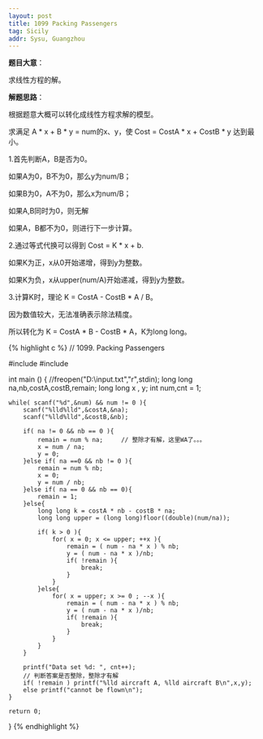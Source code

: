 ```yaml
---
layout: post
title: 1099 Packing Passengers
tag: Sicily
addr: Sysu, Guangzhou
---
```


__题目大意__：

求线性方程的解。

__解题思路__：

根据题意大概可以转化成线性方程求解的模型。

求满足 A * x + B * y = num的x、y，使 Cost = CostA * x + CostB * y 达到最小。

1.首先判断A，B是否为0。

如果A为0，B不为0，那么y为num/B；

如果B为0，A不为0，那么x为num/B；

如果A,B同时为0，则无解

如果A，B都不为0，则进行下一步计算。

2.通过等式代换可以得到 Cost = K * x + b.

如果K为正，x从0开始递增，得到y为整数。

如果K为负，x从upper(num/A)开始递减，得到y为整数。

3.计算K时，理论 K = CostA - CostB * A / B。

因为数值较大，无法准确表示除法精度。

所以转化为 K = CostA * B - CostB * A，K为long long。


{% highlight c %}
// 1099. Packing Passengers

#include <cstdio>
#include <cmath>

int main () {
    //freopen("D:\\input.txt","r",stdin);
    long long na,nb,costA,costB,remain;
    long long x , y;
    int num,cnt = 1;

    while( scanf("%d",&num) && num != 0 ){
        scanf("%lld%lld",&costA,&na);
        scanf("%lld%lld",&costB,&nb);

        if( na != 0 && nb == 0 ){
            remain = num % na;     // 整除才有解，这里WA了。。。
            x = num / na;
            y = 0;
        }else if( na ==0 && nb != 0 ){
            remain = num % nb;
            x = 0;
            y = num / nb;
        }else if( na == 0 && nb == 0){
            remain = 1;
        }else{
            long long k = costA * nb - costB * na;
            long long upper = (long long)floor((double)(num/na));

            if( k > 0 ){
                for( x = 0; x <= upper; ++x ){
                    remain = ( num - na * x ) % nb;
                    y = ( num - na * x )/nb;
                    if( !remain ){
                        break;
                    }
                }
            }else{
                for( x = upper; x >= 0 ; --x ){
                    remain = ( num - na * x ) % nb;
                    y = ( num - na * x )/nb;
                    if( !remain ){
                        break;
                    }
                }
            }
        }

        printf("Data set %d: ", cnt++);
        // 判断答案是否整除，整除才有解
        if( !remain ) printf("%lld aircraft A, %lld aircraft B\n",x,y);
        else printf("cannot be flown\n");
    }

    return 0;
}
{% endhighlight %}
